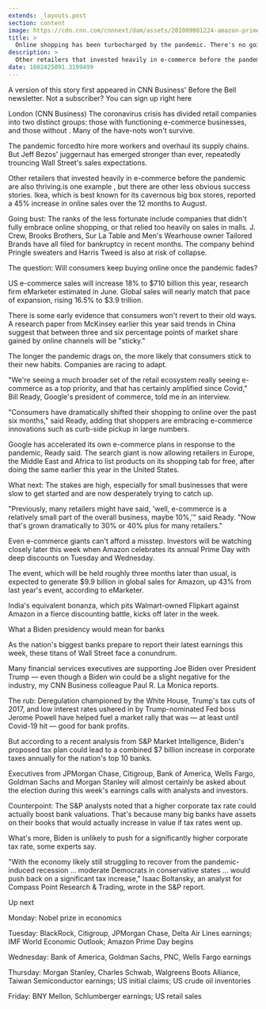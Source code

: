 ```yaml
--- 
extends: _layouts.post 
section: content 
image: https://cdn.cnn.com/cnnnext/dam/assets/201009081224-amazon-prime-package-file-restricted-super-tease.jpg 
title: > 
  Online shopping has been turbocharged by the pandemic. There's no going back 
description: > 
  Other retailers that invested heavily in e-commerce before the pandemic are also thriving.is one example , but there are other less obvious success stories.Ikea, which is best known for its cavernous big box stores, reported a 45% increase in online sales over the 12 months to August.Going bust: The ranks of the less fortunate include companies that didn't fully embrace online shopping, or that relied too heavily on sales in malls.US e-commerce sales will increase 18% to $710 billion this year, research firm eMarketer estimated in June.Google has accelerated its own e-commerce plans in response to the pandemic, Ready said. 
date: 1602425091.3199499 
--- 
```

A version of this story first appeared in CNN Business' Before the Bell newsletter. Not a subscriber? You can sign up right here

London (CNN Business) The coronavirus crisis has divided retail companies into two distinct groups: those with functioning e-commerce businesses, and those without . Many of the have-nots won't survive.

The pandemic forcedto hire more workers and overhaul its supply chains. But Jeff Bezos' juggernaut has emerged stronger than ever, repeatedly trouncing Wall Street's sales expectations.

Other retailers that invested heavily in e-commerce before the pandemic are also thriving.is one example , but there are other less obvious success stories. Ikea, which is best known for its cavernous big box stores, reported a 45% increase in online sales over the 12 months to August.

Going bust: The ranks of the less fortunate include companies that didn't fully embrace online shopping, or that relied too heavily on sales in malls. J. Crew, Brooks Brothers, Sur La Table and Men's Wearhouse owner Tailored Brands have all filed for bankruptcy in recent months. The company behind Pringle sweaters and Harris Tweed is also at risk of collapse.

The question: Will consumers keep buying online once the pandemic fades?

US e-commerce sales will increase 18% to $710 billion this year, research firm eMarketer estimated in June. Global sales will nearly match that pace of expansion, rising 16.5% to $3.9 trillion.

There is some early evidence that consumers won't revert to their old ways. A research paper from McKinsey earlier this year said trends in China suggest that between three and six percentage points of market share gained by online channels will be "sticky."

The longer the pandemic drags on, the more likely that consumers stick to their new habits. Companies are racing to adapt.

"We're seeing a much broader set of the retail ecosystem really seeing e-commerce as a top priority, and that has certainly amplified since Covid," Bill Ready, Google's president of commerce, told me in an interview.

"Consumers have dramatically shifted their shopping to online over the past six months," said Ready, adding that shoppers are embracing e-commerce innovations such as curb-side pickup in large numbers.

Google has accelerated its own e-commerce plans in response to the pandemic, Ready said. The search giant is now allowing retailers in Europe, the Middle East and Africa to list products on its shopping tab for free, after doing the same earlier this year in the United States.

What next: The stakes are high, especially for small businesses that were slow to get started and are now desperately trying to catch up.

"Previously, many retailers might have said, 'well, e-commerce is a relatively small part of the overall business, maybe 10%,'" said Ready. "Now that's grown dramatically to 30% or 40% plus for many retailers."

Even e-commerce giants can't afford a misstep. Investors will be watching closely later this week when Amazon celebrates its annual Prime Day with deep discounts on Tuesday and Wednesday.

The event, which will be held roughly three months later than usual, is expected to generate $9.9 billion in global sales for Amazon, up 43% from last year's event, according to eMarketer.

India's equivalent bonanza, which pits Walmart-owned Flipkart against Amazon in a fierce discounting battle, kicks off later in the week.

What a Biden presidency would mean for banks

As the nation's biggest banks prepare to report their latest earnings this week, these titans of Wall Street face a conundrum.

Many financial services executives are supporting Joe Biden over President Trump — even though a Biden win could be a slight negative for the industry, my CNN Business colleague Paul R. La Monica reports.

The rub: Deregulation championed by the White House, Trump's tax cuts of 2017, and low interest rates ushered in by Trump-nominated Fed boss Jerome Powell have helped fuel a market rally that was — at least until Covid-19 hit — good for bank profits.

But according to a recent analysis from S&P Market Intelligence, Biden's proposed tax plan could lead to a combined $7 billion increase in corporate taxes annually for the nation's top 10 banks.

Executives from JPMorgan Chase, Citigroup, Bank of America, Wells Fargo, Goldman Sachs and Morgan Stanley will almost certainly be asked about the election during this week's earnings calls with analysts and investors.

Counterpoint: The S&P analysts noted that a higher corporate tax rate could actually boost bank valuations. That's because many big banks have assets on their books that would actually increase in value if tax rates went up.

What's more, Biden is unlikely to push for a significantly higher corporate tax rate, some experts say.

"With the economy likely still struggling to recover from the pandemic-induced recession ... moderate Democrats in conservative states ... would push back on a significant tax increase," Isaac Boltansky, an analyst for Compass Point Research & Trading, wrote in the S&P report.

Up next

Monday: Nobel prize in economics

Tuesday: BlackRock, Citigroup, JPMorgan Chase, Delta Air Lines earnings; IMF World Economic Outlook; Amazon Prime Day begins

Wednesday: Bank of America, Goldman Sachs, PNC, Wells Fargo earnings

Thursday: Morgan Stanley, Charles Schwab, Walgreens Boots Alliance, Taiwan Semiconductor earnings; US initial claims; US crude oil inventories

Friday: BNY Mellon, Schlumberger earnings; US retail sales
